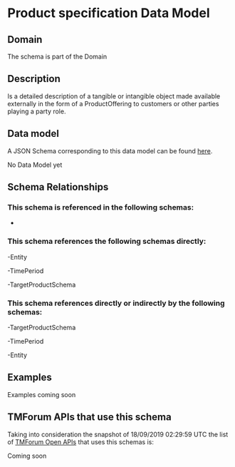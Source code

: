 # Product specification Data Model

## Domain

The  schema is part of the  Domain

## Description

Is a detailed description of a tangible or intangible object made available externally in the form of a ProductOffering to customers or other parties playing a party role.

## Data model

A JSON Schema corresponding to this data model can be found
[here](https://github.com/tmforum-rand/schemas/blob/master/Product/ProductSpecification.schema.json).

No Data Model yet

## Schema Relationships

### This schema is referenced in the following schemas:

-

### This schema references the following schemas directly:

-Entity

-TimePeriod

-TargetProductSchema

### This schema references directly or indirectly by the following schemas:

-TargetProductSchema

-TimePeriod

-Entity



## Examples

Examples coming soon

## TMForum APIs that use this schema

Taking into consideration the snapshot of 18/09/2019 02:29:59 UTC the list of [TMForum Open APIs](https://www.tmforum.org/open-apis/) that uses this schemas is:

Coming soon